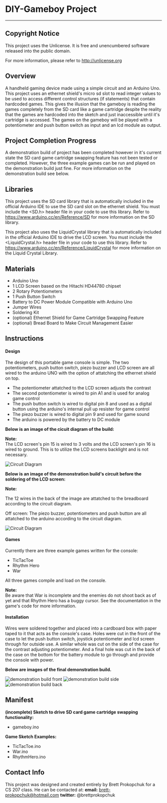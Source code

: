 
**DIY-Gameboy Project**
============
------------

**Copyright Notice**
------------

This project uses the Unlicense. It is free and unencumbered software released into the public domain.

For more information, please refer to http://unlicense.org

**Overview**
------------

A handheld gaming device made using a simple circuit and an Arduino Uno. This project uses an ethernet shield's micro sd slot to
read integer values to be used to access different control structures (if statements) that contain hardcoded games. This gives the 
illusion that the gameboy is reading the games completely from the SD card like a game cartridge despite the reality that the games
are hardcoded into the sketch and just inaccessible until it's cartridge is accessed. The games on the gameboy will be played with
a potentiometer and push button switch as input and an lcd module as output.

**Project Completion Progress**
------------
A demonstration build of project has been completed however in it's current state the SD card game cartridge swapping feature has not been tested or completed. However, the three example games can be run and played on the demonstration build just fine. For more information on the demonstration build see below.

**Libraries**
------------

This project uses the SD card library that is automatically included in the official Arduino IDE to use the SD card slot on the ethernet shield.
You must include the <SD.h> header file in your code to use this library. Refer to https://www.arduino.cc/en/Reference/SD for more information on the SD library.

This project also uses the LiquidCrystal library that is automatically included in the official Arduino IDE to drive the LCD screen. You must include the <LiquidCrystal.h> header file in your code to use this library. Refer to https://www.arduino.cc/en/Reference/LiquidCrystal for more information on the Liquid Crystal Library.

**Materials**
------------

- Arduino Uno
- 1 LCD Screen based on the Hitachi HD44780 chipset
- 2 Rotary Potentiometers
- 1 Push Button Switch
- Battery to DC Power Module Compatible with Arduino Uno
- Jumper Wires
- Soldering Kit
- (optional) Ethernet Shield for Game Cartridge Swapping Feature
- (optional) Bread Board to Make Circuit Management Easier

**Instructions**
------------

#### **Design**

The design of this portable game console is simple. The two potentiometers, push button switch, piezo buzzer and LCD screen are all wired to the arduino UNO with the option of attatching the ethernet shield on top.  

- The potentiometer attatched to the LCD screen adjusts the contrast
- The second potentiometer is wired to pin A1 and is used for analog game control
- The push button switch is wired to digital pin 8 and used as a digital button using the arduino's internal pull up resister for game control
- The piezo buzzer is wired to digital pin 9 and used for game sound
- The arduino is powered by the battery to DC module



**Below is an image of the cicuit diagram of the build:**

**Note:**  
The LCD screen's pin 15 is wired to 3 volts and the LCD screen's pin 16 is wired to ground. This is to utilize the LCD screens backlight and is not necessary.

![Circuit Diagram](http://i.imgur.com/P3uf4fD.jpg)

**Below is an image of the demonstration build's circuit before the soldering of the LCD screen:**

**Note:**  

The 12 wires in the back of the image are attatched to the breadboard according to the circuit diagram.

Off screen: The piezo buzzer, potentiometers and push button are all attatched to the arduino according to the circuit diagram.

![Circuit Diagram](http://i.imgur.com/SgkcfKT.jpg)

#### **Games**

Currently there are three example games written for the console:
- TicTacToe
- Rhythm Hero
- War

All three games compile and load on the console.  

**Note:**  
Be aware that War is incomplete and the enemies do not shoot back as of yet and that Rhythm Hero has a buggy cursor. See the documentation in the game's code for more information.

  #### **Installation**
Wires were soldered together and placed into a cardboard box with paper taped to it that acts as the console's case. Holes were cut in the front of the case to let the push button switch, joystick potentiometer and lcd screen through for outside use. A similar whole was cut on the side of the case for the contrast adjusting potentiometer. And a final hole was cut in the back of the case on the bottom for the battery module to go through and provide the console with power.

**Below are images of the final demonstration build.**

![demonstration build front](http://i.imgur.com/USVvitw.jpg)
![demonstration build side](http://i.imgur.com/MGreaOl.jpg)
![demonstration build back](http://i.imgur.com/4ws9i3O.jpg)


**Manifest**
------------

**(incomplete) Sketch to drive SD card game cartridge swapping functionality:**  
- gameboy.ino  

**Game Sketch Examples:**  
- TicTacToe.ino
- War.ino
- RhythmHero.ino


**Contact Info**
------------

This project was designed and created entirely by Brett Prokopchuk for a CS 207 class.
He can be contacted at:
**email:** brett-prokopchuk@hotmail.com
**twitter:** @brettprokopchuk
